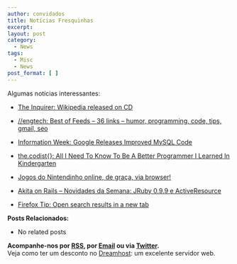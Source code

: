 ```yaml
---
author: convidados
title: Notícias Fresquinhas
excerpt:
layout: post
category:
  - News
tags:
  - Misc
  - News
post_format: [ ]
---
```

Algumas notícias interessantes:

*   [The Inquirer: Wikipedia released on CD][1]


<!-- -->

*   [//engtech: Best of Feeds – 36 links – humor, programming, code, tips, gmail, seo][2]


<!-- -->

*   [Information Week: Google Releases Improved MySQL Code][3]


<!-- -->

*   [the.codist{}: All I Need To Know To Be A Better Programmer I Learned In Kindergarten][4]


<!-- -->

*   [Jogos do Nintendinho online, de graça, via browser!][5]


<!-- -->

*   [Akita on Rails – Novidades da Semana: JRuby 0.9.9 e ActiveResource][6]


<!-- -->

*   [Firefox Tip: Open search results in a new tab][7]

**Posts Relacionados:** 
*   No related posts









**Acompanhe-nos por [ RSS][9], por [Email][10] ou via [Twitter][11].**  
Veja como ter um desconto no [Dreamhost][12]: um excelente servidor web.

 [1]: http://www.theinquirer.net/default.aspx?article=39159
 [2]: http://engtech.wordpress.com/2007/04/21/best-of-feeds-36-links-humor-programming-code-tips-gmail-seo/
 [3]: http://www.informationweek.com/news/showArticle.jhtml?articleID=199201237
 [4]: http://thecodist.com/fiche/thecodist/article/all-i-need-to-know-to-be-a-better-programmer-i-learned-in-kindergarten
 [5]: http://macmagazine.com.br/blog/2007/04/24/jogos-do-nintendinho-online-de-graca-via-browser/
 [6]: http://www.akitaonrails.com/articles/2007/04/24/novidades-da-semana-jruby-0-9-9-e-activeresource
 [7]: http://lifehacker.com/software/firefox/firefox-tip-open-search-results-in-a-new-tab-255171.php
 [8]: https://twitter.com/share
 [9]: http://feeds.feedburner.com/VidaGeek
 [10]: http://feedburner.google.com/fb/a/mailverify?uri=VidaGeek&loc=pt_BR
 [11]: http://twitter.com/blogvidageek
 [12]: http://vidageek.net/dreamhost/
